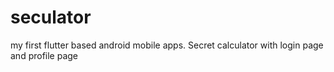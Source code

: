 # seculator

my first flutter based android mobile apps.
Secret calculator with login page and profile page